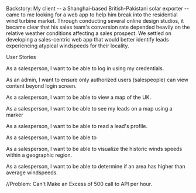 Backstory: My client -- a Shanghai-based British-Pakistani solar exporter -- came to me looking for a web app to help him break into the residential wind turbine market. Through conducting several online design studios, it became clear that his sales team's conversion rate depended heavily on the relative weather conditions affecting a sales prospect. We settled on developing a sales-centric web app that would better identify leads experiencing atypical windspeeds for their locality.

User Stories

As a salesperson, I want to be able to log in using my credentials.

As an admin, I want to ensure only authorized users (salespeople) can view content beyond login screen.

As a salesperson, I want to be able to view a map of the UK.

As a salesperson, I want to be able to see my leads on a map using a marker

As a salesperson, I want to be able to read a lead's profile.

As a salesperson, I want to be able to

As a salesperson, I want to be able to visualize the historic winds speeds within a geographic region.

As a salesperson, I want to be able to determine if an area has higher than average windspeeds.

//Problem: Can't Make an Excess of 500 call to API per hour.
